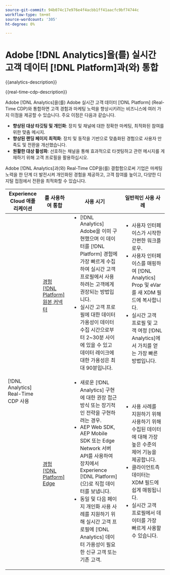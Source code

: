 ```yaml
---
source-git-commit: 94b074c17e976e4f4acbb1ff41aacfc9bf74744c
workflow-type: tm+mt
source-wordcount: '305'
ht-degree: 0%

---
```



# Adobe [!DNL Analytics]을(를) 실시간 고객 데이터 [!DNL Platform]과(와) 통합

{{analytics-description}}

{{real-time-cdp-description}}

Adobe [!DNL Analytics]을(를) Adobe 실시간 고객 데이터 [!DNL Platform] (Real-Time CDP)와 통합하면 고객 경험과 마케팅 노력을 향상시키려는 비즈니스에 여러 가지 이점을 제공할 수 있습니다. 주요 이점은 다음과 같습니다.

+ **향상된 대상 타깃팅 및 개인화**: 장치 및 채널에 대한 정확한 마케팅, 최적화된 참여를 위한 맞춤 메시지.
+ **향상된 랜딩 페이지 최적화**: 장치 및 동작을 기반으로 맞춤화된 경험으로 사용자 만족도 및 전환을 개선했습니다.
+ **원활한 대상 활성화**: 선호하는 채널을 통해 효과적으로 타겟팅하고 관련 메시지를 게재하기 위해 고객 프로필을 활용하십시오.

Adobe [!DNL Analytics]과(와) Real-Time CDP을(를) 결합함으로써 기업은 마케팅 노력을 한 단계 더 발전시켜 개인화된 경험을 제공하고, 고객 참여를 높이고, 다양한 디지털 접점에서 전환을 최적화할 수 있습니다.

<table>
    <thead>
        <tr>
            <th>Experience Cloud 애플리케이션</th>
            <th>를 사용하여 통합</th>
            <th>사용 시기</th>
            <th>일반적인 사용 사례</th>
        </tr>
    </thead>
    <tr>
        <td rowspan="2">[!DNL Analytics] Real-Time CDP 사용</td>
        <td><a href="../../integrations/tutorials/analytics-rtcdp/experience-platform-source-connector.md" target="_blank" rel="noreferrer">경험 [!DNL Platform] 원본 커넥터</a></td>
        <td>
            <ul style="margin-top: 0;">
                <li>[!DNL Analytics] Adobe을 이미 구현했으며 이 데이터를 [!DNL Platform] 경험에 가장 빠르게 수집하여 실시간 고객 프로필에서 사용하려는 고객에게 권장되는 방법입니다.</li>
                <li>실시간 고객 프로필에 대한 데이터 가용성이 데이터 수집 시간으로부터 2~30분 사이에 있을 수 있고 데이터 레이크에 대한 가용성은 최대 90분입니다.</li>
            </ul>
        </td>
        <td>
            <ul style="margin-top: 0;">
                <li>사용자 인터페이스가 시작한 간편한 워크플로우.</li>
                <li>사용자 인터페이스를 매핑하여 [!DNL Analytics] Prop 및 eVar를 새 XDM 필드에 복사합니다.</li>
                <li>실시간 고객 프로필 및 고객 여정 [!DNL Analytics]에서 가치를 얻는 가장 빠른 방법입니다.</li>
            </ul>
        </td>
    </tr>
    <tr>
       <td><a href="../../integrations/tutorials/analytics-rtcdp/experience-platform-edge.md" target="_blank" rel="noreferrer">경험 [!DNL Platform] Edge</a></td>
        <td>
            <ul style="margin-top: 0;">
                <li>새로운 [!DNL Analytics] 구현에 대한 권장 접근 방식 또는 장기적인 전략을 구현하려는 경우.</li>
                <li>AEP Web SDK, AEP Mobile SDK 또는 Edge Network 서버 API를 사용하여 장치에서 Experience [!DNL Platform] (으)로 직접 데이터를 보냅니다.</li>
                <li>동일 및 다음 페이지 개인화 사용 사례를 지원하기 위해 실시간 고객 프로필에 [!DNL Analytics] 데이터 가용성이 필요한 신규 고객 또는 기존 고객.</li>
            </ul>
        </td>
        <td>
            <ul style="margin-top: 0;">
                <li>사용 사례를 지원하기 위해 사용하기 위해 수집된 데이터에 대해 가장 높은 수준의 제어 기능을 제공합니다.</li>
                <li>클라이언트측 데이터는 XDM 필드에 쉽게 매핑됩니다.</li>
                <li>실시간 고객 프로필에서 데이터를 가장 빠르게 사용할 수 있습니다.</li>
            </ul>
        </td>
    </tr>            
</table>
